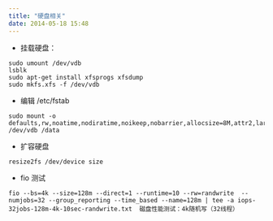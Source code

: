 ```yaml
---
title: "硬盘相关"
date: 2014-05-18 15:48
---
```


* 挂载硬盘：

```
sudo umount /dev/vdb
lsblk
sudo apt-get install xfsprogs xfsdump
sudo mkfs.xfs -f /dev/vdb
```

* 编辑 /etc/fstab

```
sudo mount -o defaults,rw,noatime,nodiratime,noikeep,nobarrier,allocsize=8M,attr2,largeio,inode64,swalloc,nobootwait /dev/vdb /data
```

* 扩容硬盘

```
resize2fs /dev/device size
```

* fio 测试

```
fio --bs=4k --size=128m --direct=1 --runtime=10 --rw=randwrite  --numjobs=32 --group_reporting --time_based --name=128m | tee -a iops-32jobs-128m-4k-10sec-randwrite.txt  磁盘性能测试：4k随机写（32线程）
```
